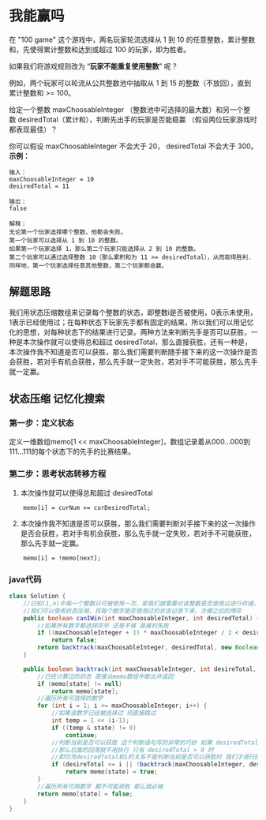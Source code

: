 # 我能赢吗
在 "100 game" 这个游戏中，两名玩家轮流选择从 1 到 10 的任意整数，累计整数和，先使得累计整数和达到或超过 100 的玩家，即为胜者。

如果我们将游戏规则改为 “**玩家不能重复使用整数**” 呢？

例如，两个玩家可以轮流从公共整数池中抽取从 1 到 15 的整数（不放回），直到累计整数和 >= 100。

给定一个整数 maxChoosableInteger （整数池中可选择的最大数）和另一个整数 desiredTotal（累计和），判断先出手的玩家是否能稳赢 （假设两位玩家游戏时都表现最佳）？

你可以假设 maxChoosableInteger 不会大于 20， desiredTotal 不会大于 300。
**示例：**
```
输入：
maxChoosableInteger = 10
desiredTotal = 11

输出：
false

解释：
无论第一个玩家选择哪个整数，他都会失败。
第一个玩家可以选择从 1 到 10 的整数。
如果第一个玩家选择 1，那么第二个玩家只能选择从 2 到 10 的整数。
第二个玩家可以通过选择整数 10（那么累积和为 11 >= desiredTotal），从而取得胜利.
同样地，第一个玩家选择任意其他整数，第二个玩家都会赢。
```
## 解题思路
我们用状态压缩数组来记录每个整数的状态，即整数i是否被使用，0表示未使用，1表示已经使用过；在每种状态下玩家先手都有固定的结果，所以我们可以用记忆化的思想，对每种状态下的结果进行记录。两种方法来判断先手是否可以获胜，一种是本次操作就可以使得总和超过 desiredTotal，那么直接获胜，还有一种是，本次操作我不知道是否可以获胜，那么我们需要判断随手接下来的这一次操作是否会获胜，若对手有机会获胜，那么先手就一定失败，若对手不可能获胜，那么先手就一定赢。
## 状态压缩 记忆化搜索
### 第一步：定义状态
定义一维数组memo[1 << maxChoosableInteger]，数组记录着从000...000到111...111的每个状态下的先手的比赛结果。
### 第二步：思考状态转移方程
1. 本次操作就可以使得总和超过 desiredTotal
```
    memo[i] = curNum >= curDesiredTotal;
```
2. 本次操作我不知道是否可以获胜，那么我们需要判断对手接下来的这一次操作是否会获胜，若对手有机会获胜，那么先手就一定失败，若对手不可能获胜，那么先手就一定赢。
```
    memo[i] = !memo[next];
```
### java代码
```java
class Solution {
    //已知(1,n)中每一个整数只可被使用一次，那我们就需要对该整数是否使用过进行存储，
    //我们可以使用状态压缩，将每个数字是否使用过的状态记录下来，方便之后的博弈
    public boolean canIWin(int maxChoosableInteger, int desiredTotal) {
        //如果所有数字都选择完毕 还是不够 直接判失败
        if ((maxChoosableInteger + 1) * maxChoosableInteger / 2 < desiredTotal)
            return false;
        return backtrack(maxChoosableInteger, desiredTotal, new Boolean[1 << maxChoosableInteger], 0);
    }

    public boolean backtrack(int maxChoosableInteger, int desireTotal, Boolean[] memo, int state) {
        //已经计算过的状态 直接从memo数组中取出并返回
        if (memo[state] != null) 
            return memo[state];
        //遍历所有可选择的数字
        for (int i = 1; i <= maxChoosableInteger; i++) {
            //如果该数字已经被选择过 则直接跳过
            int temp = 1 << (i-1);
            if ((temp & state) != 0)
                continue;
            //判断当前是否可以获胜 这个判断语句写的非常的巧妙 如果 desiredTotal - i <= 0 为真
            //那么后面的回溯就不用执行 只有 desiredTotal > 0 时 
            //即仅凭desiredTotal和i的关系不能判断当前是否可以获胜时 我们才进行回溯
            if (desireTotal <= i || !backtrack(maxChoosableInteger, desireTotal - i, memo, state | temp))
                return memo[state] = true;
        }
        //遍历所有可用数字 都不可能获胜 那么就必输
        return memo[state] = false;
    }
}
```